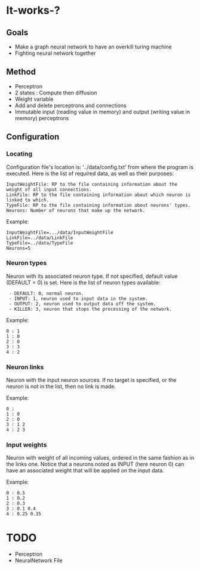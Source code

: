 # It-works-?

## Goals
- Make a graph neural network to have an overkill turing machine
- Fighting neural network together 

## Method
- Perceptron
- 2 states : Compute then diffusion
- Weight variable
- Add and delete perceptrons and connections
- Immutable input (reading value in memory) and output (writing value in memory) perceptrons

## Configuration
### Locating
Configuration file's location is: '../data/config.txt' from where the program is executed.
Here is the list of required data, as well as their purposes:
```
InputWeightFile: RP to the file containing information about the weight of all input connections.
LinkFile: RP to the file containing information about which neuron is linked to which.
TypeFile: RP to the file containing information about neurons' types.
Neurons: Number of neurons that make up the network.
```

Example:
```
InputWeightFile=.../data/InputWeightFile
LinkFile=../data/LinkFile
TypeFile=../data/TypeFile
Neurons=5
```

### Neuron types
Neuron with its associated neuron type. If not specified, default value (DEFAULT = 0) is set.
Here is the list of neuron types available:
```
 - DEFAULT: 0, normal neuron.
 - INPUT: 1, neuron used to input data in the system.
 - OUTPUT: 2, neuron used to output data off the system.
 - KILLER: 3, neuron that stops the processing of the network.
```

Example:
```
0 : 1
1 : 0
2 : 0
3 : 3
4 : 2
```

### Neuron links
Neuron with the input neuron sources. If no target is specified, or the neuron is not in the list, then no link is made.

Example:
```
0 :
1 : 0
2 : 0
3 : 1 2
4 : 2 3
```

### Input weights
Neuron with weight of all incoming values, ordered in the same fashion as in the links one.
Notice that a neurons noted as INPUT (here neuron 0) can have an associated weight that will be applied on the input data.

Example:
```
0 : 0.5
1 : 0.2
2 : 0.3
3 : 0.1 0.4
4 : 0.25 0.35
```

# TODO
- Perceptron
- NeuralNetwork File
